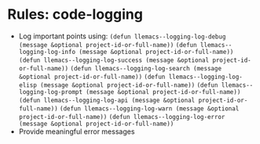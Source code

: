 <!-- ---
!-- title: 2025-01-03 02:51:35
!-- author: Yusuke Watanabe
!-- date: /home/ywatanabe/proj/llemacs/workspace/resources/prompt-templates/components/03_rules/code-logging.md
!-- --- -->

# Rules: code-logging
* Log important points using:
  `(defun llemacs--logging-log-debug (message &optional project-id-or-full-name))`
  `(defun llemacs--logging-log-info (message &optional project-id-or-full-name))`
  `(defun llemacs--logging-log-success (message &optional project-id-or-full-name))`
  `(defun llemacs--logging-log-search (message &optional project-id-or-full-name))`
  `(defun llemacs--logging-log-elisp (message &optional project-id-or-full-name))`
  `(defun llemacs--logging-log-prompt (message &optional project-id-or-full-name))`
  `(defun llemacs--logging-log-api (message &optional project-id-or-full-name))`
  `(defun llemacs--logging-log-warn (message &optional project-id-or-full-name))`
  `(defun llemacs--logging-log-error (message &optional project-id-or-full-name))`
* Provide meaningful error messages